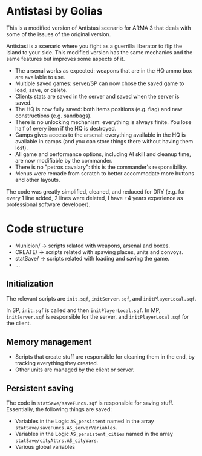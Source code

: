 # Antistasi by Golias

This is a modified version of Antistasi scenario for ARMA 3 that deals with some of the issues of the original version.

Antistasi is a scenario where you fight as a guerrilla liberator to flip the island to your side.
This modified version has the same mechanics and the same features but improves some aspects of it.

* The arsenal works as expected: weapons that are in the HQ ammo box are available to use.
* Multiple saved games: server/SP can now chose the saved game to load, save, or delete.
* Clients stats are saved in the server and saved when the server is saved.
* The HQ is now fully saved: both items positions (e.g. flag) and new constructions (e.g. sandbags).
* There is no unlocking mechanism: everything is always finite. You lose half of every item if the HQ is destroyed.
* Camps gives access to the arsenal: everything available in the HQ is available in camps (and you can store things there without having them lost).
* All game and performance options, including AI skill and cleanup time, are now modifiable by the commander.
* There is no "petros cavalary": this is the commander's responsibility.
* Menus were remade from scratch to better accommodate more buttons and other layouts.

The code was greatly simplified, cleaned, and reduced for DRY (e.g. for every 1 line added, 2 lines were deleted, I have +4 years experience as professional software developer).

# Code structure

- Municion/ -> scripts related with weapons, arsenal and boxes.
- CREATE/ -> scripts related with spawing places, units and convoys.
- statSave/ -> scripts related with loading and saving the game.
- ...

## Initialization

The relevant scripts are `init.sqf`, `initServer.sqf`, and `initPlayerLocal.sqf`.

In SP, `init.sqf` is called and then `initPlayerLocal.sqf`.
In MP, `initServer.sqf` is responsible for the server, and `initPlayerLocal.sqf` for the client.

## Memory management

- Scripts that create stuff are responsible for cleaning them in the end, by tracking everything they created.
- Other units are managed by the client or server.

## Persistent saving

The code in `statSave/saveFuncs.sqf` is responsible for saving stuff.
Essentially, the following things are saved:

- Variables in the Logic `AS_persistent` named in the array `statSave/saveFuncs.AS_serverVariables`.
- Variables in the Logic `AS_persistent_cities` named in the array `statSave/cityAttrs.AS_cityVars`.
- Various global variables